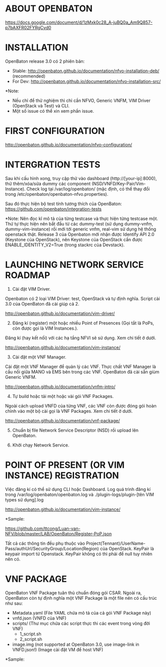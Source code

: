# ABOUT OPENBATON
 https://docs.google.com/document/d/1zMxk0c28_A-juBQ0a_Am9Q857-p7bAXFR02FYRgCvd0

# INSTALLATION
OpenBaton release 3.0 có 2 phiên bản: 
+ Stable: http://openbaton.github.io/documentation/nfvo-installation-deb/ (recommended)
+ For Dev: http://openbaton.github.io/documentation/nfvo-installation-src/

*Note: 
+ Nếu chỉ để thử nghiệm thì chỉ cần NFVO, Generic VNFM, VIM Driver (OpenStack và Test) và CLI.
+ Một số issue có thể xin xem phần issue.
# FIRST CONFIGURATION
 http://openbaton.github.io/documentation/nfvo-configuration/

# INTERGRATION TESTS 

Sau khi cấu hình xong, truy cập thử vào dashboard (http://[your-ip]:8000), thử thêm/xóa/sửa dummy các component (NSD/VNFD/Key-Pair/Vim-Instance). Check log tại /var/log/openbaton/ (mặc định, có thể thay đổi trong /etc/openbaton/openbaton-nfvo.properties).

Sau đó thực hiện bộ test tính tương thích của OpenBaton: https://github.com/openbaton/integration-tests
 
 *Note: Nên đọc kĩ mô tả của từng testcase và thực hiện từng testcase một. Thứ tự thực hiện nên bắt đầu từ các dummy-test (sử dụng dummy-vnfm, dummy-vim-instance) rồi mới tới generic vnfm, real-vim sử dụng hệ thống openstack thật. Release 3 của Openbaton mới nhận được Identify API 2.0 (Keystone của OpenStack), nên Keystone của OpenStack cần được ENABLE_IDENTITY_V2=True (trong stackrc của Devstack).
 
# LAUNCHING NETWORK SERVICE ROADMAP

1. Cài đặt VIM Driver. 

Openbaton có 2 loại VIM Driver: test, OpenStack và tự định nghĩa. Script cài 3.0 của OpenBaton đã cài giúp cả 2.

http://openbaton.github.io/documentation/vim-driver/

2. Đăng kí (register) một hoặc nhiều Point of Presences (Gọi tắt là PoPs, còn được gọi là VIM Instances.).

Đăng kí (hay kết nối) với các hạ tầng NFVI sẽ sử dụng. Xem chi tiết ở dưới.

http://openbaton.github.io/documentation/vim-instance/

3. Cài đặt một VNF Manager.

Cài đặt một VNF Manager để quản lý các VNF. Thực chất VNF Manager là cầu nối giữa MANO và EMS bên trong các VNF.
OpenBaton đã cài sẵn giùm Generic VNFM.

http://openbaton.github.io/documentation/vnfm-intro/

4. Tự build hoặc tải một hoặc vài gói VNF Packages.

Ngoài cách upload VNFD của từng VNF, các VNF còn được đóng gói hoàn chỉnh vào một bộ cài gọi là VNF Packages. Xem chi tiết ở dưới.

http://openbaton.github.io/documentation/vnf-package/

5. Chuẩn bị file Network Service Descriptor (NSD) rồi upload lên OpenBaton.

6. Khởi chạy Network Service.

# POINT OF PRESENT (OR VIM INSTANCE) REGISTRATION 

 Việc đăng kí có thể sử dụng CLI hoặc Dashboard. Log quá trình đăng kí trong /var/log/openbaton/openbaton.log và ./plugin-logs/plugin-[tên VIM types sử dụng].log

http://openbaton.github.io/documentation/vim-instance/

*Sample:

https://github.com/ttcong/Luan-van-NFV/blob/master/LAB/OpenBaton/Register-PoP.json

Tất cả các thông tin đều phụ thuộc vào Project(Tennant)/UserName-Pass/authUrl/SecurityGroup/Location(Region) của OpenStack.
KeyPair là keypair import từ Openstack. KeyPair không có thì phải để null tuy nhiên nên có.

# VNF PACKAGE
OpenBaton VNF Package tuân thủ chuẩn đóng gói CSAR. Ngoài ra, OpenBaton còn tự định nghĩa một VNF Package là một file nén có cấu trúc như sau:
 - Metadata.yaml      (File YAML chứa mô tả của cả gói VNF Package này)
 - vnfd.json          (VNFD của VNF)
 - scripts/           (Thư mục chứa các script thực thi các event trong vòng đời VNF)
    - 1_script.sh
    - 2_script.sh
 - image.img (not supported at OpenBaton 3.0, use image-link in VNFD.json!)   (Image cài đặt VM để host VNF)

*Sample:

